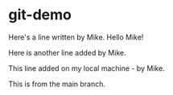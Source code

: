 # git-demo

Here's a line written by Mike.
Hello Mike!

Here is another line added by Mike.

This line added on my local machine - by Mike.

This is from the main branch.
